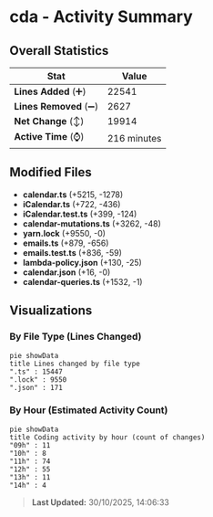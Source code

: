 # cda - Activity Summary 

## Overall Statistics

| Stat                   | Value                                                             |
| ---------------------- | ----------------------------------------------------------------- |
| **Lines Added** (➕)   | 22541                                          |
| **Lines Removed** (➖) | 2627                                        |
| **Net Change** (↕)    | 19914                |
| **Active Time** (⌚)   | 216 minutes |


## Modified Files
- **calendar.ts** (+5215, -1278)
- **iCalendar.ts** (+722, -436)
- **iCalendar.test.ts** (+399, -124)
- **calendar-mutations.ts** (+3262, -48)
- **yarn.lock** (+9550, -0)
- **emails.ts** (+879, -656)
- **emails.test.ts** (+836, -59)
- **lambda-policy.json** (+130, -25)
- **calendar.json** (+16, -0)
- **calendar-queries.ts** (+1532, -1)

## Visualizations

### By File Type (Lines Changed)

```mermaid
pie showData
title Lines changed by file type
".ts" : 15447
".lock" : 9550
".json" : 171
```

### By Hour (Estimated Activity Count)

```mermaid
pie showData
title Coding activity by hour (count of changes)
"09h" : 11
"10h" : 8
"11h" : 74
"12h" : 55
"13h" : 11
"14h" : 4
```


> **Last Updated:** 30/10/2025, 14:06:33